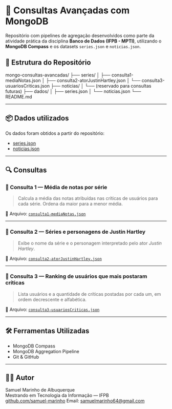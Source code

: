 # 🧠 Consultas Avançadas com MongoDB

Repositório com pipelines de agregação desenvolvidos como parte da atividade prática da disciplina **Banco de Dados (IFPB - MPTI)**, utilizando o **MongoDB Compass** e os datasets `series.json` e `noticias.json`.

## 📁 Estrutura do Repositório

mongo-consultas-avancadas/
├── series/
│ ├── consulta1-mediaNotas.json
│ ├── consulta2-atorJustinHartley.json
│ └── consulta3-usuariosCriticas.json
├── noticias/
│ └── (reservado para consultas futuras)
├── dados/
│ ├── series.json
│ └── noticias.json
└── README.md

---

## 📦 Dados utilizados

Os dados foram obtidos a partir do repositório:

- [series.json](https://raw.githubusercontent.com/ifpb/MPTI-BD/main/exemplos/06-mongo/series.json)
- [noticias.json](https://raw.githubusercontent.com/ifpb/MPTI-BD/main/exemplos/06-mongo/noticias.json)

---

## 🔍 Consultas

### 🔹 Consulta 1 — Média de notas por série

> Calcula a média das notas atribuídas nas críticas de usuários para cada série. Ordena da maior para a menor média.

📄 Arquivo: [`consulta1-mediaNotas.json`](series/notas_series.json)

---

### 🔹 Consulta 2 — Séries e personagens de Justin Hartley

> Exibe o nome da série e o personagem interpretado pelo ator *Justin Hartley*.

📄 Arquivo: [`consulta2-atorJustinHartley.json`](series/consulta_ator.json)

---

### 🔹 Consulta 3 — Ranking de usuários que mais postaram críticas

> Lista usuários e a quantidade de críticas postadas por cada um, em ordem decrescente e alfabética.

📄 Arquivo: [`consulta3-usuariosCriticas.json`](series/consulta_criticas.json)

---

## 🛠️ Ferramentas Utilizadas

- MongoDB Compass
- MongoDB Aggregation Pipeline
- Git & GitHub

---

## 👨‍💻 Autor

Samuel Marinho de Albuquerque  
Mestrando em Tecnologia da Informação — IFPB  
[github.com/samuel-marinho](https://github.com/samuel-marinho)
Email: samuelmarinho64@gmail.com

